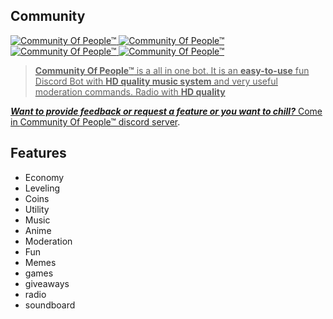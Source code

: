 ## Community

<a href="https://discordbots.org/bot/447044725820620810" >
  <img src="https://discordbots.org/api/widget/status/447044725820620810.svg" alt="Community Of People™" />
</a><a href="https://discordbots.org/bot/447044725820620810" >
  <img src="https://discordbots.org/api/widget/upvotes/447044725820620810.svg" alt="Community Of People™" />
</a><a href="https://discordbots.org/bot/447044725820620810" >
  <img src="https://discordbots.org/api/widget/lib/447044725820620810.svg" alt="Community Of People™" />
</a><a href="https://discordbots.org/bot/447044725820620810" >
  <img src="https://discordbots.org/api/widget/owner/447044725820620810.svg" alt="Community Of People™" />
            
>**Community Of People™** is a all in one bot. It is an **easy-to-use** fun Discord Bot with **HD quality music system** and very useful moderation commands. Radio with **HD quality**<br>

***Want to provide feedback or request a feature or you want to chill?*** Come in [Community Of People™ discord server](https://discord.gg/ZY7DbYJ).
 

## Features
- Economy
- Leveling
- Coins
- Utility
- Music
- Anime
- Moderation
- Fun
- Memes
- games
- giveaways
- radio
- soundboard
